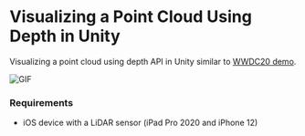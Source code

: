 # Visualizing a Point Cloud Using Depth in Unity
Visualizing a point cloud using depth API in Unity similar to [WWDC20 demo](https://developer.apple.com/documentation/arkit/visualizing_a_point_cloud_using_scene_depth).

![GIF](https://i.imgur.com/SaJII4Pl.gif)

### Requirements
- iOS device with a LiDAR sensor (iPad Pro 2020 and iPhone 12)
